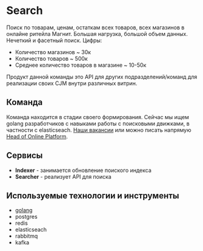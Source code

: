 # Search

Поиск по товарам, ценам, остаткам всех товаров, всех магазинов в онлайне ритейла Магнит. Большая нагрузка, большой объем данных. Нечеткий и фасетный поиск. Цифры:

* Количество магазинов ~ 30к
* Количество товаров ~ 500к
* Среднее количество товаров в магазине ~ 10-50к

Продукт данной команды это API для других подразделений/команд для реализации своих CJM внутри различных витрин.

## Команда

Команда находится в стадии своего формирования. Сейчас мы ищем golang разработчиков с навыками работы с поисковыми движками, в частности с elasticseach. [Наши вакансии](https://www.magnit.tech/vacancies/) или можно писать напрямую [Head of Online Platform](http://t.me/arxell).

## Сервисы

* **Indexer** - занимается обновление поиского индекса
* **Searcher** - реализует API для поиска

## Используемые технологии и инструменты

* [golang](tech/golang.md)
* postgres
* redis
* elasticseach
* rabbitmq
* kafka
